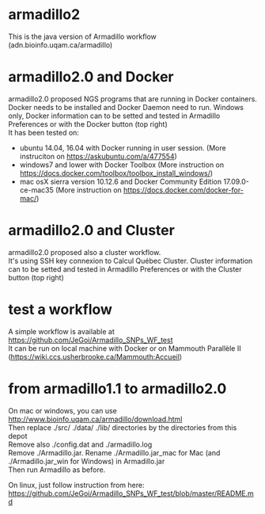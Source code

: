 armadillo2
==========

This is the java version of Armadillo workflow (adn.bioinfo.uqam.ca/armadillo)

# armadillo2.0 and Docker 
armadillo2.0 proposed NGS programs that are running in Docker containers. \
Docker needs to be installed and Docker Daemon need to run. Windows only, Docker information can to be setted and tested in Armadillo Preferences or with the Docker button (top right) \
It has been tested on:
- ubuntu 14.04, 16.04 with Docker running in user session. (More instruciton on https://askubuntu.com/a/477554)
- windows7 and lower with Docker Toolbox (More instruction on https://docs.docker.com/toolbox/toolbox_install_windows/)
- mac osX sierra version 10.12.6 and Docker Community Edition 17.09.0-ce-mac35 (More instruction on https://docs.docker.com/docker-for-mac/)

# armadillo2.0 and Cluster
armadillo2.0 proposed also a cluster workflow. \
It's using SSH key connexion to Calcul Québec Cluster. Cluster information can to be setted and tested in Armadillo Preferences or with the Cluster button (top right)

# test a workflow
A simple workflow is available at https://github.com/JeGoi/Armadillo_SNPs_WF_test \
It can be run on local machine with Docker or on Mammouth Parallèle II (https://wiki.ccs.usherbrooke.ca/Mammouth:Accueil)

# from armadillo1.1 to armadillo2.0
On mac or windows, you can use http://www.bioinfo.uqam.ca/armadillo/download.html \
Then replace ./src/ ./data/ ./lib/ directories by the directories from this depot \
Remove also ./config.dat and ./armadillo.log \
Remove ./Armadillo.jar. Rename ./Armadillo.jar_mac for Mac (and ./Armadillo.jar_win for Windows) in Armadillo.jar \
Then run Armadillo as before.

On linux, just follow instruction from here: https://github.com/JeGoi/Armadillo_SNPs_WF_test/blob/master/README.md
